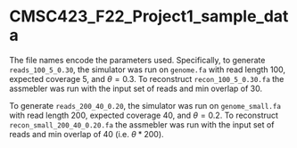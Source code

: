 # CMSC423_F22_Project1_sample_data

The file names encode the parameters used.  Specifically, to generate `reads_100_5_0.30`, the simulator was run on `genome.fa` with read length 100, expected coverage 5, 
and $\theta = 0.3$.  To reconstruct `recon_100_5_0.30.fa` the assmebler was run with the input set of reads and min overlap of 30.

To generate `reads_200_40_0.20`, the simulator was run on `genome_small.fa` with read length 200, expected coverage 40, 
and $\theta = 0.2$.  To reconstruct `recon_small_200_40_0.20.fa` the assmebler was run with the input set of reads and min overlap of 40 (i.e. $\theta * 200$).

